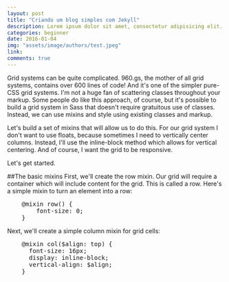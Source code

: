 ```yaml
---
layout: post
title: "Criando um blog simples com Jekyll"
description: Lorem ipsum dolor sit amet, consectetur adipisicing elit. Quibusdam doloribus, iusto asperiores praesentium dolor voluptatibus est. Nesciunt, accusamus?
categories: beginner
date: 2016-01-04
img: "assets/image/authors/test.jpeg"
link:
comments: true
---
```

Grid systems can be quite complicated. 960.gs, the mother of all grid systems, contains over 600 lines of code! And it's one of the simpler pure-CSS grid systems. I'm not a huge fan of scattering classes throughout your markup. Some people do like this approach, of course, but it's possible to build a grid system in Sass that doesn't require gratuitous use of classes. Instead, we can use mixins and style using existing classes and markup.

Let's build a set of mixins that will allow us to do this. For our grid system I don't want to use floats, because sometimes I need to vertically center columns. Instead, I'll use the inline-block method which allows for vertical centering. And of course, I want the grid to be responsive.

Let's get started.

##The basic mixins
First, we'll create the row mixin. Our grid will require a container which will include content for the grid. This is called a row. Here's a simple mixin to turn an element into a row:

<pre>
	@mixin row() {
		font-size: 0;
	}
</pre>

Next, we'll create a simple column mixin for grid cells:

<pre>
	@mixin col($align: top) {
	  font-size: 16px;
	  display: inline-block;
	  vertical-align: $align;
	}
</pre>